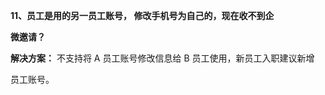 <a name="bookmark29"></a>**11、员工是用的另一员工账号， 修改手机号为自己的，现在收不到企**

**微邀请？**

**解决方案：**  不支持将 A 员工账号修改信息给 B 员工使用，新员工入职建议新增

员工账号。




